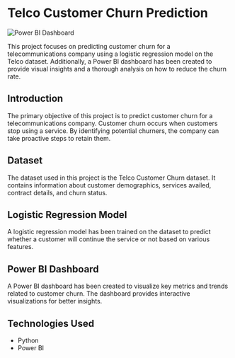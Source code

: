 # Telco Customer Churn Prediction

![Power BI Dashboard](dashboard_screenshot.png)

This project focuses on predicting customer churn for a telecommunications company using a logistic regression model on the Telco dataset. Additionally, a Power BI dashboard has been created to provide visual insights and a thorough analysis on how to reduce the churn rate.

## Introduction

The primary objective of this project is to predict customer churn for a telecommunications company. Customer churn occurs when customers stop using a service. By identifying potential churners, the company can take proactive steps to retain them.

## Dataset

The dataset used in this project is the Telco Customer Churn dataset. It contains information about customer demographics, services availed, contract details, and churn status.

## Logistic Regression Model

A logistic regression model has been trained on the dataset to predict whether a customer will continue the service or not based on various features.

## Power BI Dashboard

A Power BI dashboard has been created to visualize key metrics and trends related to customer churn. The dashboard provides interactive visualizations for better insights.

## Technologies Used

- Python 
- Power BI 




